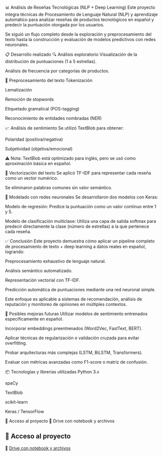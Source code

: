 📊 Análisis de Reseñas Tecnológicas (NLP + Deep Learning)
Este proyecto integra técnicas de Procesamiento de Lenguaje Natural (NLP) y aprendizaje automático para analizar reseñas de productos tecnológicos en español y predecir la puntuación otorgada por los usuarios.

Se siguió un flujo completo desde la exploración y preprocesamiento del texto hasta la construcción y evaluación de modelos predictivos con redes neuronales.

📋 Desarrollo realizado
🔍 Análisis exploratorio
Visualización de la distribución de puntuaciones (1 a 5 estrellas).

Análisis de frecuencia por categorías de productos.

🧹 Preprocesamiento del texto
Tokenización

Lematización

Remoción de stopwords

Etiquetado gramatical (POS-tagging)

Reconocimiento de entidades nombradas (NER)

📈 Análisis de sentimiento
Se utilizó TextBlob para obtener:

Polaridad (positiva/negativa)

Subjetividad (objetiva/emocional)

⚠️ Nota: TextBlob está optimizado para inglés, pero se usó como aproximación básica en español.

🧠 Vectorización del texto
Se aplicó TF-IDF para representar cada reseña como un vector numérico.

Se eliminaron palabras comunes sin valor semántico.

🔮 Modelado con redes neuronales
Se desarrollaron dos modelos con Keras:

Modelo de regresión: Predice la puntuación como un valor continuo entre 1 y 5.

Modelo de clasificación multiclase: Utiliza una capa de salida softmax para predecir directamente la clase (número de estrellas) a la que pertenece cada reseña.

✅ Conclusión
Este proyecto demuestra cómo aplicar un pipeline completo de procesamiento de texto + deep learning a datos reales en español, logrando:

Preprocesamiento exhaustivo de lenguaje natural.

Análisis semántico automatizado.

Representación vectorial con TF-IDF.

Predicción automática de puntuaciones mediante una red neuronal simple.

Este enfoque es aplicable a sistemas de recomendación, análisis de reputación y monitoreo de opiniones en múltiples contextos.

🚀 Posibles mejoras futuras
Utilizar modelos de sentimiento entrenados específicamente en español.

Incorporar embeddings preentrenados (Word2Vec, FastText, BERT).

Aplicar técnicas de regularización o validación cruzada para evitar overfitting.

Probar arquitecturas más complejas (LSTM, BiLSTM, Transformers).

Evaluar con métricas avanzadas como F1-score o matriz de confusión.

📦 Tecnologías y librerías utilizadas
Python 3.x

spaCy

TextBlob

scikit-learn

Keras / TensorFlow

📂 Acceso al proyecto
🔗 Drive con notebook y archivos



## 📂 Acceso al proyecto

🔗 [Drive con notebook y archivos](https://drive.google.com/drive/folders/1QFKoEDvgIjWeuYxfbJSS4OmLI4iLB_an)

